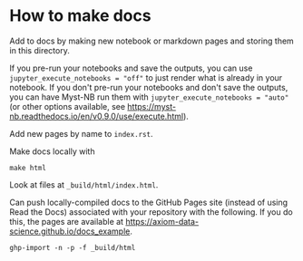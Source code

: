 # How to make docs

Add to docs by making new notebook or markdown pages and storing them in this directory. 

If you pre-run your notebooks and save the outputs, you can use `jupyter_execute_notebooks = "off"` to just render what is already in your notebook.
If you don't pre-run your notebooks and don't save the outputs, you can have Myst-NB run them with `jupyter_execute_notebooks = "auto"` (or other options available, see https://myst-nb.readthedocs.io/en/v0.9.0/use/execute.html).

Add new pages by name to `index.rst`.

Make docs locally with

    make html

Look at files at `_build/html/index.html`.

Can push locally-compiled docs to the GitHub Pages site (instead of using Read the Docs) associated with your repository with the following. If you do this, the pages are available at https://axiom-data-science.github.io/docs_example.

    ghp-import -n -p -f _build/html